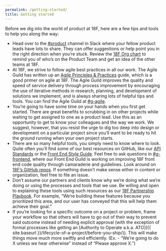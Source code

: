 ```yaml
---
permalink: /getting-started/
title: Getting started
---
```

Before we dig into the world of product at 18F, here are a few tips and tools to help you along the way: 

-   Head over to the [#product](https://18f.slack.com/messages/product) channel in Slack where your fellow product leads have lots to share. They can offer suggestions or help point you in the right direction when you’re stuck. Review the [18F Org chart](https://docs.google.com/presentation/d/1kM5YWcvlHBZpQNTpGefmtbfxTV866u935qrdpj7HrJE/edit) to remind you of who’s on the Product Team and get an idea of the other teams at 18F.
-   At 18F, we strive to follow agile best practices in all our work. The Agile Guild has written up an [Agile Principles & Practices](https://pages.18f.gov/agile/) guide, which is a good primer on agile at 18F. The Agile Guild improves the quality and speed of service delivery through process improvement by encouraging the use of iterative methods in research, planning, and development of solutions we implement, and is always sharing lots of helpful tips and tools. You can find the Agile Guild at [#g-agile](https://18f.slack.com/messages/g-agile/).
-   You’re going to have some time on your hands when you first get started. There are great benefits to scrubbing in on other projects while waiting to get assigned to one as a product lead. Use this as an opportunity to get to know your colleagues and the way we work. We suggest, however, that you resist the urge to dig too deep into design or development on a particular project since you’ll want to be ready to hit the ground running when your own project starts. 
-   There are so many helpful tools, you simply need to know where to look. Quite often you’ll find some of our best resources on GitHub, like our [API Standards](https://github.com/18F/api-standards) or the [Front End Style Guide](https://github.com/18F/frontend). Feel free to ask questions in [#g-frontend](https://18f.slack.com/messages/g-frontend/), where our Front End Guild is working on improving 18F front end code quality through camaraderie and guidelines. Look around on [18F’s GitHub repos](https://github.com/18F). If something doesn’t make sense either in content or organization, feel free to file an issue.
-   Don’t assume our partners and clients know why we’re doing what we’re doing or using the processes and tools that we use. Be willing and open to explaining these tools using such resources as our [18F Partnership Playbook](https://pages.18f.gov/partnership-playbook/). For example, “We’re building these features because you prioritized this area, and our user has conveyed that this will help them achieve their goal.”
-   If you’re looking for a specific outcome on a project or problem, frame your workflow so that others will have to go out of their way to prevent said outcome instead of needing explicit approval (with the exception of formal processes like getting an [Authority to Operate a.k.a. ATO]({{ site.baseurl }}/lifecycle-of-a-project/before-you-ship/)). This will make things move much more swiftly and efficiently. (Ex. - “We’re going to do X unless we hear otherwise” instead of “Please approve X.”)
